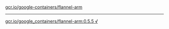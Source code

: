 [gcr.io/google-containers/flannel-arm](https://hub.docker.com/r/sqeven/flannel-arm/tags/) 

----
[gcr.io/google_containers/flannel-arm:0.5.5 √](https://hub.docker.com/r/sqeven/flannel-arm/tags/)

